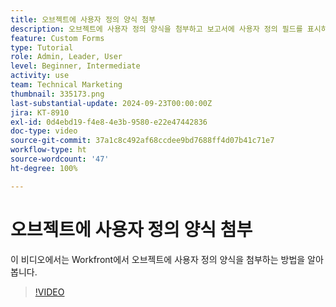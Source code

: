 ```yaml
---
title: 오브젝트에 사용자 정의 양식 첨부
description: 오브젝트에 사용자 정의 양식을 첨부하고 보고서에 사용자 정의 필드를 표시하는 방법을 알아봅니다.
feature: Custom Forms
type: Tutorial
role: Admin, Leader, User
level: Beginner, Intermediate
activity: use
team: Technical Marketing
thumbnail: 335173.png
last-substantial-update: 2024-09-23T00:00:00Z
jira: KT-8910
exl-id: 0d4ebd19-f4e8-4e3b-9580-e22e47442836
doc-type: video
source-git-commit: 37a1c8c492af68ccdee9bd7688ff4d07b41c71e7
workflow-type: ht
source-wordcount: '47'
ht-degree: 100%

---
```


# 오브젝트에 사용자 정의 양식 첨부

이 비디오에서는 Workfront에서 오브젝트에 사용자 정의 양식을 첨부하는 방법을 알아봅니다.

>[!VIDEO](https://video.tv.adobe.com/v/335173/?quality=12&learn=on)
